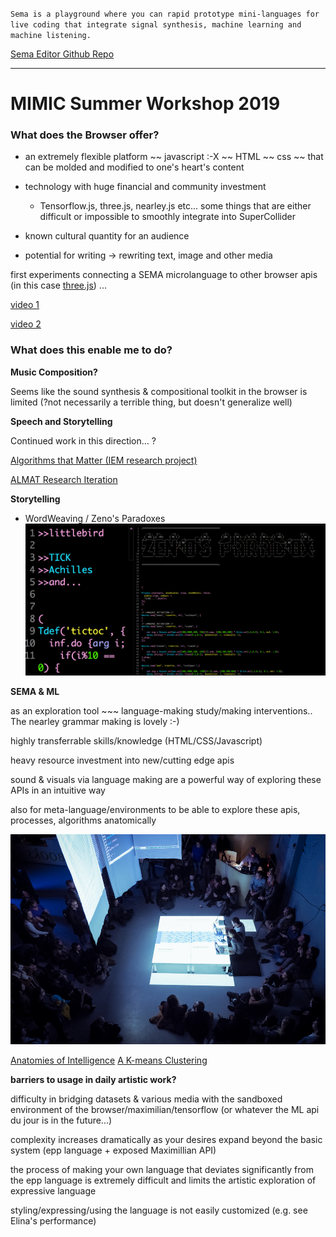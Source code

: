 `
Sema is a playground where you can rapid prototype mini-languages for live coding that integrate signal synthesis, machine learning and machine listening. `

[Sema Editor Github Repo](https://github.com/mimic-sussex/eppEditor)


<hr>

# MIMIC Summer Workshop 2019

### What does the Browser offer?
* an extremely flexible platform ~~ javascript :-X  ~~ HTML ~~ css ~~ that can be molded and modified to one's heart's content


* technology with huge financial and community investment
   * Tensorflow.js, three.js, nearley.js etc... some things that are either difficult or impossible to smoothly integrate into SuperCollider


* known cultural quantity for an audience


* potential for writing -> rewriting text, image and other media

first experiments connecting a SEMA microlanguage to other browser apis (in this case [three.js](https://threejs.org/)) ...

[video 1](https://vimeo.com/350326806)

[video 2](https://vimeo.com/350327092)


### What does this enable me to do?

__Music Composition?__

Seems like the sound synthesis & compositional toolkit in the browser is limited (?not necessarily a terrible thing, but doesn't generalize well)


__Speech and Storytelling__

Continued work in this direction... ?

[Algorithms that Matter (IEM research project)](https://almat.iem.at/questions.html)

[ALMAT Research Iteration](https://www.researchcatalogue.net/view/487048/487049)

__Storytelling__

* WordWeaving / Zeno's Paradoxes
![](zeno.png)


__SEMA & ML__

as an exploration tool ~~~ language-making study/making interventions..
The nearley grammar making is lovely :-)

highly transferrable skills/knowledge (HTML/CSS/Javascript)

heavy resource investment into new/cutting edge apis

sound & visuals via language making are a powerful way of exploring these APIs in an intuitive way

also for meta-language/environments to be able to explore these apis, processes, algorithms anatomically

![](anat1.jpg)


[Anatomies of Intelligence](https://anatomiesofintelligence.github.io/)
[A K-means Clustering](https://vimeo.com/349275955)

__barriers to usage in daily artistic work?__

difficulty in bridging datasets & various media with the sandboxed environment of the browser/maximilian/tensorflow (or whatever the ML api du jour is in the future...)

complexity increases dramatically as your desires expand beyond the basic system (epp language + exposed Maximillian API)

the process of making your own language that deviates significantly from the epp language is extremely difficult and limits the artistic exploration of expressive language

styling/expressing/using the language is not easily customized (e.g. see Elina's performance)

